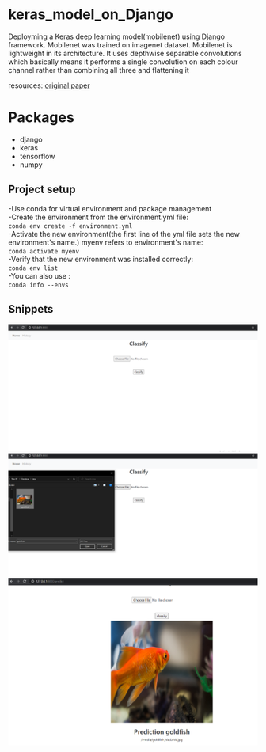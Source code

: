 # keras_model_on_Django

Deployming a Keras deep learning model(mobilenet) using Django framework.
Mobilenet was trained on imagenet dataset.
Mobilenet is lightweight in its architecture. It uses depthwise separable convolutions which basically means it performs a single convolution on each colour channel rather than combining all three and flattening it

resources:
[original paper](https://arxiv.org/pdf/1704.04861.pdf)


# Packages
- django
- keras
- tensorflow
- numpy


## Project setup
-Use conda for virtual environment and package management\
-Create the environment from the environment.yml file:\
`conda env create -f environment.yml`\
-Activate the new environment(the first line of the yml file sets the new environment's name.) myenv refers to environment's name: \
`conda activate myenv     `\
-Verify that the new environment was installed correctly:\
`conda env list`\
-You can also use :\
`conda info --envs`


## Snippets
![](1st.PNG)
![](2nd.PNG)
![](3rd.PNG)
